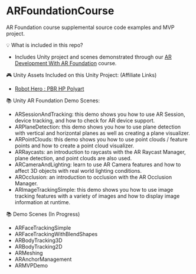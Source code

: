 # ARFoundationCourse
AR Foundation course supplemental source code examples and MVP project.

💡 What is included in this repo?

* Includes Unity project and scenes demonstrated through our [AR Development With AR Foundation](https://www.learnxr.io/ar-development-with-ar-foundation) course.

🎮 Unity Assets Included on this Unity Project: (Affiliate Links)

* [Robot Hero : PBR HP Polyart](https://assetstore.unity.com/packages/3d/characters/robots/robot-hero-pbr-hp-polyart-106154?aid=1101l7LXo)

📚 Unity AR Foundation Demo Scenes:

* ARSessionAndTracking: this demo shows you how to use AR Session, device tracking, and how to check for AR device support.
* ARPlaneDetection: this demo shows you how to use plane detection with vertical and horizontal planes as well as creating a plane visualizer.
* ARPointClouds: this demo shows you how to use point clouds / feature points and how to create a point cloud visualizer.
* ARRaycasts: an introduction to raycasts with the AR Raycast Manager, plane detection, and point clouds are also used.
* ARCameraAndLighting: learn to use AR Camera features and how to affect 3D objects with real world lighting conditions.
* AROcclusion: an introduction to occlusion with the AR Occlusion Manager.
* ARImageTrackingSimple: this demo shows you how to use image tracking features with a variety of images and how to display image information at runtime.
  
📚 Demo Scenes (In Progress)

* ARFaceTrackingSimple
* ARFaceTrackingWithBlendShapes
* ARBodyTracking3D
* ARBodyTracking2D
* ARMeshing
* ARAnchorManagement
* ARMVPDemo